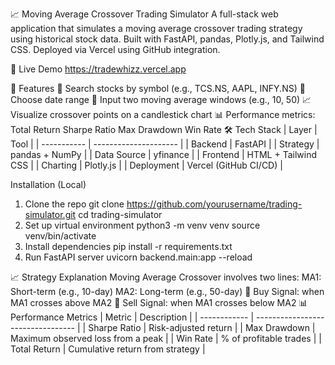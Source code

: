 📈 Moving Average Crossover Trading Simulator
A full-stack web application that simulates a moving average crossover trading strategy using historical stock data. Built with FastAPI, pandas, Plotly.js, and Tailwind CSS. Deployed via Vercel using GitHub integration.

🚀 Live Demo
https://tradewhizz.vercel.app


🧠 Features
🔎 Search stocks by symbol (e.g., TCS.NS, AAPL, INFY.NS)
📆 Choose date range
🔢 Input two moving average windows (e.g., 10, 50)
📈 Visualize crossover points on a candlestick chart
📊 Performance metrics:
Total Return
Sharpe Ratio
Max Drawdown
Win Rate
🛠 Tech Stack
| Layer       | Tool                  |
| ----------- | --------------------- |
| Backend     | FastAPI               |
| Strategy    | pandas + NumPy        |
| Data Source | yfinance              |
| Frontend    | HTML + Tailwind CSS   |
| Charting    | Plotly.js             |
| Deployment  | Vercel (GitHub CI/CD) |



Installation (Local)
1. Clone the repo
git clone https://github.com/yourusername/trading-simulator.git
cd trading-simulator
2. Set up virtual environment
python3 -m venv venv
source venv/bin/activate
3. Install dependencies
pip install -r requirements.txt
4. Run FastAPI server
uvicorn backend.main:app --reload




📈 Strategy Explanation
Moving Average Crossover involves two lines:
MA1: Short-term (e.g., 10-day)
MA2: Long-term (e.g., 50-day)
📌 Buy Signal: when MA1 crosses above MA2
📌 Sell Signal: when MA1 crosses below MA2
📊 Performance Metrics
| Metric       | Description                       |
| ------------ | --------------------------------- |
| Sharpe Ratio | Risk-adjusted return              |
| Max Drawdown | Maximum observed loss from a peak |
| Win Rate     | % of profitable trades            |
| Total Return | Cumulative return from strategy   |
